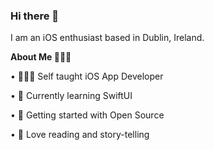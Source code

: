 ### Hi there 👋
I am an iOS enthusiast based in Dublin, Ireland. 

**About Me 🤷🏻‍♀️**

• 👩🏻‍💻 Self taught iOS App Developer

• 🌱 Currently learning SwiftUI

• 🔭 Getting started with Open Source

• 📖 Love reading and story-telling


